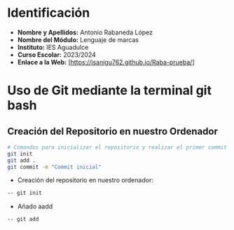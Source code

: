 # Identificación

- **Nombre y Apellidos:** Antonio Rabaneda López
- **Nombre del Módulo:** Lenguaje de marcas
- **Instituto:** IES Aguadulce
- **Curso Escolar:** 2023/2024
- **Enlace a la Web:** [https://jsanigu762.github.io/Raba-prueba/]

# Uso de Git mediante la terminal git bash

## Creación del Repositorio en nuestro Ordenador

```bash
# Comandos para inicializar el repositorio y realizar el primer commit
git init
git add .
git commit -m "Commit inicial"
```
* Creación del repositorio en nuestro ordenador:
```bash
-- git init
```
* Añado aadd 
```bash
-- git add
```